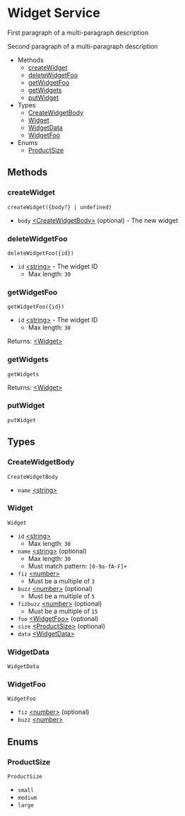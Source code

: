 <!--
This code was generated by @basketry/typescript-docs@{{version}}

Changes to this file may cause incorrect behavior and will be lost if
the code is regenerated.

To make changes to the contents of this file:
1. Edit source/path.ext
2. Run the Basketry CLI

About Basketry: https://basketry.io
About @basketry/typescript-docs: https://github.com/basketry/typescript-docs#readme
--->

# Widget Service

First paragraph of a multi-paragraph description

Second paragraph of a multi-paragraph description

- Methods
  - [createWidget](#createwidget)
  - [deleteWidgetFoo](#deletewidgetfoo)
  - [getWidgetFoo](#getwidgetfoo)
  - [getWidgets](#getwidgets)
  - [putWidget](#putwidget)
- Types
  - [CreateWidgetBody](#createwidgetbody)
  - [Widget](#widget)
  - [WidgetData](#widgetdata)
  - [WidgetFoo](#widgetfoo)
- Enums
  - [ProductSize](#productsize)

## Methods

### createWidget

`createWidget({body?} | undefined)`

- `body` [&lt;CreateWidgetBody&gt;](#createwidgetbody) (optional) - The new widget

### deleteWidgetFoo

`deleteWidgetFoo({id})`

- `id` [&lt;string&gt;](https://developer.mozilla.org/en-US/docs/Web/JavaScript/Data_structures#string_type) - The widget ID
  - Max length: `30`

### getWidgetFoo

`getWidgetFoo({id})`

- `id` [&lt;string&gt;](https://developer.mozilla.org/en-US/docs/Web/JavaScript/Data_structures#string_type) - The widget ID
  - Max length: `30`

Returns: [&lt;Widget&gt;](#widget)

### getWidgets

`getWidgets`

Returns: [&lt;Widget&gt;](#widget)

### putWidget

`putWidget`

## Types

### CreateWidgetBody

`CreateWidgetBody`

- `name` [&lt;string&gt;](https://developer.mozilla.org/en-US/docs/Web/JavaScript/Data_structures#string_type)

### Widget

`Widget`

- `id` [&lt;string&gt;](https://developer.mozilla.org/en-US/docs/Web/JavaScript/Data_structures#string_type)
  - Max length: `30`
- `name` [&lt;string&gt;](https://developer.mozilla.org/en-US/docs/Web/JavaScript/Data_structures#string_type) (optional)
  - Max length: `30`
  - Must match pattern: `[0-9a-fA-F]+`
- `fiz` [&lt;number&gt;](https://developer.mozilla.org/en-US/docs/Web/JavaScript/Data_structures#number_type)
  - Must be a multiple of `3`
- `buzz` [&lt;number&gt;](https://developer.mozilla.org/en-US/docs/Web/JavaScript/Data_structures#number_type) (optional)
  - Must be a multiple of `5`
- `fizbuzz` [&lt;number&gt;](https://developer.mozilla.org/en-US/docs/Web/JavaScript/Data_structures#number_type) (optional)
  - Must be a multiple of `15`
- `foo` [&lt;WidgetFoo&gt;](#widgetfoo) (optional)
- `size` [&lt;ProductSize&gt;](#productsize) (optional)
- `data` [&lt;WidgetData&gt;](#widgetdata)

### WidgetData

`WidgetData`

### WidgetFoo

`WidgetFoo`

- `fiz` [&lt;number&gt;](https://developer.mozilla.org/en-US/docs/Web/JavaScript/Data_structures#number_type) (optional)
- `buzz` [&lt;number&gt;](https://developer.mozilla.org/en-US/docs/Web/JavaScript/Data_structures#number_type)

## Enums

### ProductSize

`ProductSize`

- `small`
- `medium`
- `large`
